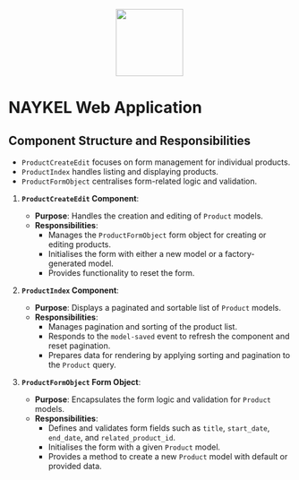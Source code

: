<p align="center"><a href="https://naykel.com.au" target="_blank"><img src="https://avatars0.githubusercontent.com/u/32632005?s=460&u=d1df6f6e0bf29668f8a4845271e9be8c9b96ed83&v=4" width="120"></a></p>

# NAYKEL Web Application

## Component Structure and Responsibilities

- `ProductCreateEdit` focuses on form management for individual products.
- `ProductIndex` handles listing and displaying products.
- `ProductFormObject` centralises form-related logic and validation.

1. **`ProductCreateEdit` Component**:
    - **Purpose**: Handles the creation and editing of `Product` models.
    - **Responsibilities**:
        - Manages the `ProductFormObject` form object for creating or editing
          products.
        - Initialises the form with either a new model or a factory-generated
          model.
        - Provides functionality to reset the form.

2. **`ProductIndex` Component**:
    - **Purpose**: Displays a paginated and sortable list of `Product` models.
    - **Responsibilities**:
        - Manages pagination and sorting of the product list.
        - Responds to the `model-saved` event to refresh the component and reset
          pagination.
        - Prepares data for rendering by applying sorting and pagination to the
          `Product` query.

3. **`ProductFormObject` Form Object**:
    - **Purpose**: Encapsulates the form logic and validation for `Product`
      models.
    - **Responsibilities**:
        - Defines and validates form fields such as `title`, `start_date`,
          `end_date`, and `related_product_id`.
        - Initialises the form with a given `Product` model.
        - Provides a method to create a new `Product` model with default or
          provided data.
